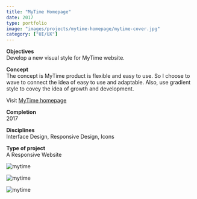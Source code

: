 ```yaml
---
title: "MyTime Homepage"
date: 2017
type: portfolio
image: "images/projects/mytime-homepage/mytime-cover.jpg"
category: ["UI/UX"]
---
```


<b>Objectives</b><br>
Develop a new visual style for MyTime website.

<b>Concept</b><br>
The concept is MyTime product is flexible and easy to use. So I choose to wave to connect the idea of easy to use and adaptable. Also, use gradient style to covey the idea of growth and development.

​Visit [MyTime homepage](https://www.mytime.com/)

<b>Completion</b><br>
2017

<b>Disciplines</b><br>
Interface Design, Responsive Design, Icons

<b>Type of project</b><br>
A Responsive Website

<img src="/images/projects/mytime-homepage/mytime-cover.jpg" loading="lazy" alt="mytime"><br>

<img src="/images/projects/mytime-homepage/mytime-1.jpg" loading="lazy" alt="mytime"><br>

<img src="/images/projects/mytime-homepage/mytime-2.jpg" loading="lazy" alt="mytime"><br>

